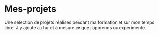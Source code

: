# Mes-projets
Une sélection de projets réalisés pendant ma formation et sur mon temps libre.  J’y ajoute au fur et à mesure ce que j’apprends ou expérimente.
